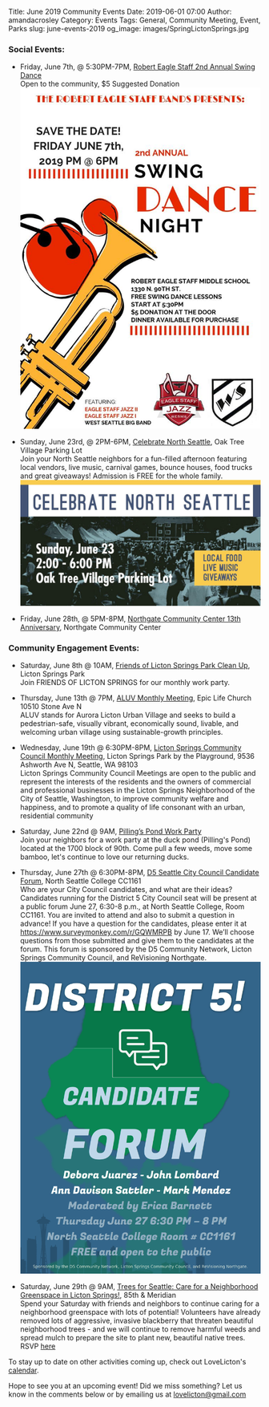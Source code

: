 Title: June 2019 Community Events
Date: 2019-06-01 07:00
Author: amandacrosley
Category: Events
Tags: General, Community Meeting, Event, Parks
slug: june-events-2019
og_image: images/SpringLictonSprings.jpg

### Social Events:

*    Friday, June 7th, @ 5:30PM-7PM, [Robert Eagle Staff 2nd Annual Swing Dance](https://www.facebook.com/groups/1264240646947591/) <br>
Open to the community, $5 Suggested Donation
[![2nd Annual Swing Dance!](/images/Robert_Eagle_Swing_Dance_2019.jpg)](/images/Robert_Eagle_Swing_Dance_2019.jpg) <br>

*    Sunday, June 23rd, @ 2PM-6PM, [Celebrate North Seattle](https://www.facebook.com/events/1814972921936969/), Oak Tree Village Parking Lot <br>Join your North Seattle neighbors for a fun-filled afternoon featuring local vendors, live music, carnival games, bounce houses, food trucks and great giveaways! Admission is FREE for the whole family.
[![Celebrate North Seattle](/images/events/2019/june/celebrate_north_seattle.jpg)](/images/events/2019/june/celebrate_north_seattle.jpg)

*    Friday, June 28th, @ 5PM-8PM, [Northgate Community Center 13th Anniversary](https://www.facebook.com/events/403812863753521/), Northgate Community Center <br>

### Community Engagement Events:

*   Saturday, June 8th @ 10AM, [Friends of Licton Springs Park Clean Up](https://lictonsprings.org/work_party.pdf),
Licton Springs Park <br>
Join FRIENDS OF LICTON SPRINGS for our monthly work party.

*   Thursday, June 13th @ 7PM, [ALUV Monthly Meeting](https://www.facebook.com/AuroraLicton), Epic Life Church 10510 Stone Ave N<br />
ALUV stands for Aurora Licton Urban Village and seeks to build a pedestrian-safe, visually vibrant, economically sound, livable, and welcoming urban village using sustainable-growth principles.

*   Wednesday, June 19th @ 6:30PM-8PM, [Licton Springs Community Council Monthly Meeting](https://lictonsprings.org/), Licton Springs Park by the Playground, 9536 Ashworth Ave N, Seattle, WA 98103<br />
Licton Springs Community Council Meetings are open to the public and represent the interests of the residents and the owners of commercial and professional businesses in the Licton Springs Neighborhood of the City of Seattle, Washington, to improve community welfare and happiness, and to promote a quality of life consonant with an urban, residential community

*   Saturday, June 22nd @ 9AM, [Pilling’s Pond Work Party](https://www.facebook.com/events/318327325506066/) <br>
Join your neighbors for a work party at the duck pond (Pilling's Pond) located at the 1700 block of 90th. Come pull a few weeds, move some bamboo, let's continue to love our returning ducks.

*   Thursday, June 27th @ 6:30PM-8PM, [D5 Seattle City Council Candidate Forum](https://www.facebook.com/events/2450955265187094/),  North Seattle College CC1161 <br>
Who are your City Council candidates, and what are their ideas?  Candidates running for the District 5 City Council seat will be present at a public forum June 27, 6:30-8 p.m., at North Seattle College, Room CC1161.  You are invited to attend and also to submit a question in advance! If you have a question for the candidates, please enter it at https://www.surveymonkey.com/r/GQWMRPB by June 17. We’ll choose questions from those submitted and give them to the candidates at the forum. This forum is sponsored by the D5 Community Network, Licton Springs Community Council, and ReVisioning Northgate.
[![D5 Seattle City Council Candidate Forum!](/images/district5_candidate_forum_2019.png)](/images/district5_candidate_forum_2019.png) <br>

*   Saturday, June 29th @ 9AM, [Trees for Seattle: Care for a Neighborhood Greenspace in Licton Springs!](https://www.facebook.com/events/842763996099599/), 85th & Meridian <br>
Spend your Saturday with friends and neighbors to continue caring for a neighborhood greenspace with lots of potential! Volunteers have already removed lots of aggressive, invasive blackberry that threaten beautiful neighborhood trees - and we will continue to remove harmful weeds and spread mulch to prepare the site to plant new, beautiful native trees. RSVP [here](https://www.surveymonkey.com/r/lictonspringsjune29)

To stay up to date on other activities coming up, check out LoveLicton's [calendar](https://lovelicton.com/pages/community-calendar.html).

Hope to see you at an upcoming event!
Did we miss something? Let us know in the comments below or by emailing us at [lovelicton@gmail.com](mailto:lovelicton@gmail.com)
